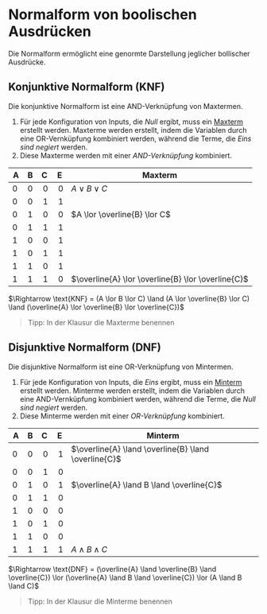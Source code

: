# Normalform von boolischen Ausdrücken

Die Normalform ermöglicht eine genormte Darstellung jeglicher bollischer Ausdrücke.

## Konjunktive Normalform (KNF)

Die konjunktive Normalform ist eine AND-Verknüpfung von Maxtermen.

1. Für jede Konfiguration von Inputs, die *Null* ergibt, muss ein [Maxterm](Maxterme.md) erstellt werden. Maxterme werden erstellt, indem die Variablen durch eine OR-Vernküpfung kombiniert werden, während die Terme, die *Eins sind negiert* werden.
2. Diese Maxterme werden mit einer *AND-Verknüpfung* kombiniert.

<!-- TODO möglicherweise negation des ergebnisses -->

| A | B | C | E | Maxterm |
| --- | --- | --- | --- | --- |
| 0 | 0 | 0 | 0 | $A \lor B \lor C$ |
| 0 | 0 | 1 | 1 | |
| 0 | 1 | 0 | 0 | $A \lor \overline{B} \lor C$ |
| 0 | 1 | 1 | 1 | |
| 1 | 0 | 0 | 1 | |
| 1 | 0 | 1 | 1 | |
| 1 | 1 | 0 | 1 | |
| 1 | 1 | 1 | 0 | $\overline{A} \lor \overline{B} \lor \overline{C}$ |

$\Rightarrow \text{KNF} = (A \lor B \lor C) \land (A \lor \overline{B} \lor C) \land (\overline{A} \lor \overline{B} \lor \overline{C})$

> Tipp: In der Klausur die Maxterme benennen

## Disjunktive Normalform (DNF)

Die disjunktive Normalform ist eine OR-Verknüpfung von Mintermen.

1. Für jede Konfiguration von Inputs, die *Eins* ergibt, muss ein [Minterm](Minterme.md) erstellt werden. Minterme werden erstellt, indem die Variablen durch eine AND-Vernküpfung kombiniert werden, während die Terme, die *Null sind negiert* werden.
2. Diese Minterme werden mit einer *OR-Verknüpfung* kombiniert.

| A | B | C | E | Minterm |
| --- | --- | --- | --- | --- |
| 0 | 0 | 0 | 1 | $\overline{A} \land \overline{B} \land \overline{C}$ |
| 0 | 0 | 1 | 0 | |
| 0 | 1 | 0 | 1 | $\overline{A} \land B \land \overline{C}$ |
| 0 | 1 | 1 | 0 | |
| 1 | 0 | 0 | 0 | |
| 1 | 0 | 1 | 0 | |
| 1 | 1 | 0 | 0 | |
| 1 | 1 | 1 | 1 | $A \land B \land C$ |

$\Rightarrow \text{DNF} = (\overline{A} \land \overline{B} \land \overline{C}) \lor (\overline{A} \land B \land \overline{C}) \lor (A \land B \land C)$

> Tipp: In der Klausur die Minterme benennen